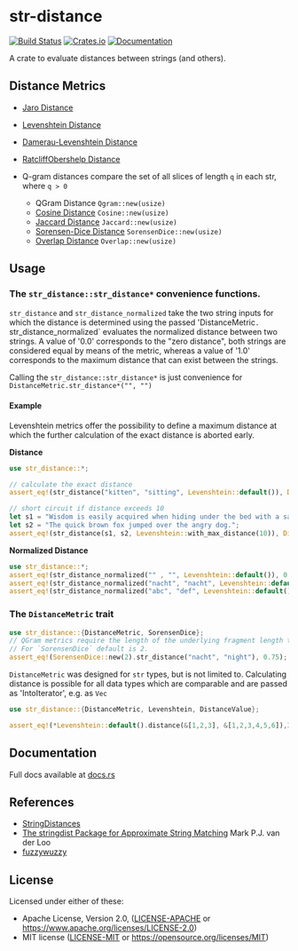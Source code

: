 str-distance
=====================
[![Build Status](https://travis-ci.com/mattsse/str-distance.svg?branch=master)](https://travis-ci.com/mattsse/str-distance)
[![Crates.io](https://img.shields.io/crates/v/str-distance.svg)](https://crates.io/crates/str-distance)
[![Documentation](https://docs.rs/str-distance/badge.svg)](https://docs.rs/str-distance)

A crate to evaluate distances between strings (and others).

## Distance Metrics

- [Jaro Distance](https://en.wikipedia.org/wiki/Jaro%E2%80%93Winkler_distance)
- [Levenshtein Distance](https://en.wikipedia.org/wiki/Levenshtein_distance)
- [Damerau-Levenshtein Distance](https://en.wikipedia.org/wiki/Damerau%E2%80%93Levenshtein_distance) 
- [RatcliffObershelp Distance](https://xlinux.nist.gov/dads/HTML/ratcliffObershelp.html)

- Q-gram distances compare the set of all slices of length `q` in each str, where `q > 0`
	- QGram Distance `Qgram::new(usize)`
	- [Cosine Distance](https://en.wikipedia.org/wiki/Cosine_similarity) `Cosine::new(usize)`
	- [Jaccard Distance](https://en.wikipedia.org/wiki/Jaccard_index) `Jaccard::new(usize)`
	- [Sorensen-Dice Distance](https://en.wikipedia.org/wiki/S%C3%B8rensen%E2%80%93Dice_coefficient) `SorensenDice::new(usize)`
	- [Overlap Distance](https://en.wikipedia.org/wiki/Overlap_coefficient) `Overlap::new(usize)`
	
## Usage

### The `str_distance::str_distance*` convenience functions.

`str_distance` and `str_distance_normalized` take the two string inputs for which the distance is determined using the passed 'DistanceMetric`.
`str_distance_normalized` evaluates the normalized distance between two strings. A value of '0.0' corresponds to the "zero distance", both strings are considered equal by means of the metric, whereas a value of '1.0' corresponds to the maximum distance that can exist between the strings.

Calling the `str_distance::str_distance*` is just convenience for `DistanceMetric.str_distance*("", "")` 

#### Example

Levenshtein metrics offer the possibility to define a maximum distance at which the further calculation of the exact distance is aborted early.

**Distance**

```rust
use str_distance::*;

// calculate the exact distance 
assert_eq!(str_distance("kitten", "sitting", Levenshtein::default()), DistanceValue::Exact(3));

// short circuit if distance exceeds 10
let s1 = "Wisdom is easily acquired when hiding under the bed with a saucepan on your head.";
let s2 = "The quick brown fox jumped over the angry dog.";
assert_eq!(str_distance(s1, s2, Levenshtein::with_max_distance(10)), DistanceValue::Exceeded(10));
```

**Normalized Distance**

```rust
use str_distance::*;
assert_eq!(str_distance_normalized("" , "", Levenshtein::default()), 0.0);
assert_eq!(str_distance_normalized("nacht", "nacht", Levenshtein::default()), 0.0);
assert_eq!(str_distance_normalized("abc", "def", Levenshtein::default()), 1.0);
```

### The `DistanceMetric` trait

```rust
use str_distance::{DistanceMetric, SorensenDice};
// QGram metrics require the length of the underlying fragment length to use for comparison.
// For `SorensenDice` default is 2.
assert_eq!(SorensenDice::new(2).str_distance("nacht", "night"), 0.75);

```

`DistanceMetric` was designed for `str` types, but is not limited to. Calculating distance is possible for all data types which are comparable and are passed as 'IntoIterator', e.g. as `Vec`

```rust
use str_distance::{DistanceMetric, Levenshtein, DistanceValue};

assert_eq!(*Levenshtein::default().distance(&[1,2,3], &[1,2,3,4,5,6]),3);
```


## Documentation

Full docs available at [docs.rs](https://docs.rs/str-distance)

## References

- [StringDistances](https://github.com/matthieugomez/StringDistances.jl)
- [The stringdist Package for Approximate String Matching](https://journal.r-project.org/archive/2014-1/loo.pdf) Mark P.J. van der Loo
- [fuzzywuzzy](http://chairnerd.seatgeek.com/fuzzywuzzy-fuzzy-string-matching-in-python/)


## License

Licensed under either of these:

 * Apache License, Version 2.0, ([LICENSE-APACHE](LICENSE-APACHE) or
   https://www.apache.org/licenses/LICENSE-2.0)
 * MIT license ([LICENSE-MIT](LICENSE-MIT) or
   https://opensource.org/licenses/MIT)
   
